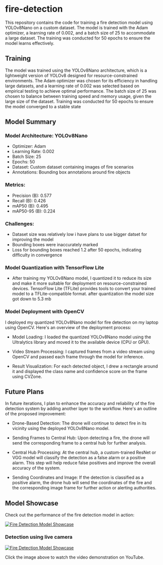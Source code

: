 # fire-detection

This repository contains the code for training a fire detection model using YOLOv8Nano on a custom dataset. The model is trained with the Adam optimizer, a learning rate of 0.002, and a batch size of 25 to accommodate a large dataset. The training was conducted for 50 epochs to ensure the model learns effectively.

## Training
The model was trained using the YOLOv8Nano architecture, which is a lightweight version of YOLOv8 designed for resource-constrained environments. The Adam optimizer was chosen for its efficiency in handling large datasets, and a learning rate of 0.002 was selected based on empirical testing to achieve optimal performance. The batch size of 25 was chosen to balance between training speed and memory usage, given the large size of the dataset. Training was conducted for 50 epochs to ensure the model converged to a stable state

## Model Summary
### Model Architecture: YOLOv8Nano
- Optimizer: Adam
- Learning Rate: 0.002
- Batch Size: 25
- Epochs: 50
- Dataset: Custom dataset containing images of fire scenarios
- Annotations: Bounding box annotations around fire objects
### Metrics:
- Precision (B): 0.577
- Recall (B): 0.426
- mAP50 (B): 0.495
- mAP50-95 (B): 0.224
### Challenges:
- Dataset size was relatively low i have plans to use bigger datset for improving the model
- Bounding boxes were inaccurately marked
- Loss for bounding boxes reached 1.2 after 50 epochs, indicating difficulty in convergence 

### Model Quantization with TensorFlow Lite
- After training my YOLOv8Nano model, I quantized it to reduce its size and make it more suitable for deployment on resource-constrained devices. TensorFlow Lite (TFLite) provides tools to convert your trained model to a TFLite-compatible format. after quantization the model size got down to 5.3 mb

### Model Deployment with OpenCV
I deployed my quantized YOLOv8Nano model for fire detection on my laptop using OpenCV. Here's an overview of the deployment process:
- Model Loading: I loaded the quantized YOLOv8Nano model using the Ultralytics library and moved it to the available device (CPU or GPU).

- Video Stream Processing: I captured frames from a video stream using OpenCV and passed each frame through the model for inference.

- Result Visualization: For each detected object, I drew a rectangle around it and displayed the class name and confidence score on the frame using CVZone.

## Future Plans
In future iterations, I plan to enhance the accuracy and reliability of the fire detection system by adding another layer to the workflow. Here's an outline of the proposed improvement:

- Drone-Based Detection: The drone will continue to detect fire in its vicinity using the deployed YOLOv8Nano model.

- Sending Frames to Central Hub: Upon detecting a fire, the drone will send the corresponding frame to a central hub for further analysis.

- Central Hub Processing: At the central hub, a custom-trained ResNet or VGG model will classify the detection as a false alarm or a positive alarm. This step will help reduce false positives and improve the overall accuracy of the system.

- Sending Coordinates and Image: If the detection is classified as a positive alarm, the drone hub will send the coordinates of the fire and the corresponding image frame for further action or alerting authorities.

## Model Showcase

Check out the performance of the fire detection model in action:

 [![Fire Detection Model Showcase](https://img.youtube.com/vi/KP4mdSREHkY/0.jpg)](https://www.youtube.com/watch?v=KP4mdSREHkY)
### Detection using live camera 
 [![Fire Detection Model Showcase](https://img.youtube.com/vi/7rEz7-M08Bw/0.jpg)](https://www.youtube.com/watch?v=7rEz7-M08Bw)


Click the image above to watch the video demonstration on YouTube.

